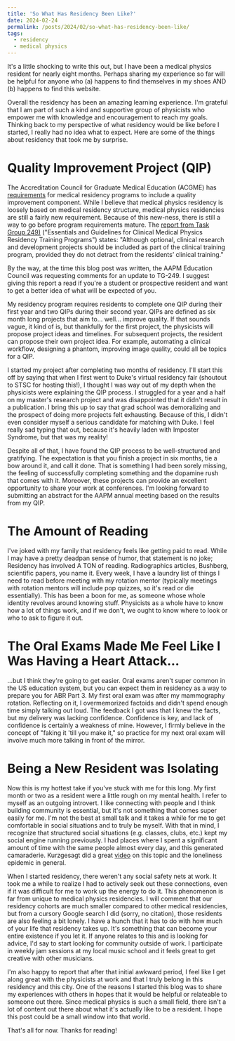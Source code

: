 ```yaml
---
title: 'So What Has Residency Been Like?'
date: 2024-02-24
permalink: /posts/2024/02/so-what-has-residency-been-like/
tags:
  - residency
  - medical physics
---
```


It's a little shocking to write this out, but I have been a medical physics resident for nearly eight months. Perhaps sharing my experience so far will be helpful for anyone who (a) happens to find themselves in my shoes AND (b) happens to find this website.

Overall the residency has been an amazing learning experience. I'm grateful that I am part of such a kind and supportive group of physicists who empower me with knowledge and encouragement to reach my goals. Thinking back to my perspective of what residency would be like before I started, I really had no idea what to expect. Here are some of the things about residency that took me by surprise.

Quality Improvement Project (QIP)
=====
The Accreditation Council for Graduate Medical Education (ACGME) has [requirements](https://www.acgme.org/globalassets/PDFs/commonguide/IVA5c_EducationalProgram_ACGMECompetencies_PBLI_Documentation.pdf) for medical residency programs to include a quality improvement component. While I believe that medical physics residency is loosely based on medical residency structure, medical physics residencies are still a fairly new requirement. Because of this new-ness, there is still a way to go before program requirements mature. The [report from Task Group 249)](https://www.aapm.org/pubs/reports/rpt_249.pdf) ("Essentials and Guidelines for Clinical Medical Physics Residency Training Programs") states: 
"Although optional, clinical research and development projects should be included as part of the clinical training program, provided they do not detract from the residents’ clinical training."

By the way, at the  time  this blog post was written, the AAPM Education Council was requesting comments for an update to TG-249. I suggest giving this report a read if you're a student or prospective resident and want to get a better idea of what will be expected of you.

My residency program requires residents to complete one QIP during their first year and two QIPs during their second year. QIPs are defined as six month long projects that aim to... well... improve quality. If that sounds vague, it kind of is, but thankfully for the first project, the physicists will propose project ideas and timelines. For subsequent projects, the resident can propose their own project idea. For example, automating a clinical workflow, designing a phantom, improving image quality, could all be topics for a QIP. 

I started my project after completing two months of residency. I'll start this off by saying that when I first went to Duke's virtual residency fair (shoutout to STSC for hosting this!), I thought I was way out of my depth when the physicists were explaining the QIP process. I struggled for a year and a half on my master's research project and was disappointed that it didn't result in a publication. I bring this up to say that grad school was demoralizing and the prospect of doing more projects felt exhausting. Because of this, I didn't even consider myself a serious candidate for matching with Duke. I feel really sad typing that out, because it's heavily laden with Imposter Syndrome, but that was my reality!

Despite all of that, I have found the QIP process to be well-structured and gratifying. The expectation is that you finish a project in six months, tie a bow around it, and call it done. That is something I had been sorely missing, the feeling of successfully completing something and the dopamine rush that comes with it. Moreover, these projects can provide an excellent opportunity to share your work at conferences. I'm looking forward to submitting an abstract for the AAPM annual meeting based on the results from my QIP. 

The Amount of Reading
=====
I've joked with my family that residency feels like getting paid to read. While I may have a pretty deadpan sense of humor, that statement is no joke; Residency has involved A TON of reading. Radiographics articles, Bushberg, scientific papers, you name it. Every week, I have a laundry list of things I need to read before meeting with my rotation mentor (typically meetings with rotation mentors will include pop quizzes, so it's read or die essentially). This has been a boon for me, as someone whose whole identity revolves around knowing stuff. Physicists as a whole have to know how a lot of things work, and if we don't, we ought to know where to look or who to ask to figure it out.

The Oral Exams Made Me Feel Like I Was Having a Heart Attack...
=====
...but I think they're going to get easier. Oral exams aren't super common in the US education system, but you can expect them in residency as a way to prepare you for ABR Part 3. My first oral exam was after my mammography rotation. Reflecting on it, I overmemorized factoids and didn't spend enough time simply talking out loud. The feedback I got was that I knew the facts, but my delivery was lacking confidence. Confidence is key, and lack of confidence is certainly a weakness of mine. However, I firmly believe in the concept of "faking it 'till you make it," so practice for my next oral exam will involve much more talking in front of the mirror. 

Being a New Resident was Isolating
=====
Now this is my hottest take if you've stuck with me for this long. My first month or two as a resident were a little rough on my mental health. I refer to myself as an outgoing introvert. I like connecting with people and I think building community is essential, but it's not something that comes super easily for me. I'm not the best at small talk and it takes a while for me to get comfortable in social situations and to truly be myself. With that in mind, I recognize that structured social situations (e.g. classes, clubs, etc.) kept my social engine running previously. I had places where I spent a significant amount of time with the same people almost every day, and this generated camaraderie. Kurzgesagt did a great [video](https://youtu.be/n3Xv_g3g-mA?si=e24mKtdqYIDTfxaW) on this topic and the loneliness epidemic in general.

When I started residency, there weren't any social safety nets at work. It took me a while to realize I had to actively seek out these connections, even if it was difficult for me to work up the energy to do it. This phenomenon is far from unique to medical physics residencies. I will comment that our residency cohorts are much smaller compared to other medical residencies, but from a cursory Google search I did (sorry, no citation), those residents are also feeling a bit lonely. I have a hunch that it has to do with how much of your life that residency takes up. It's something that can become your entire existence if you let it. If anyone relates to this and is looking for advice, I'd say to start looking for community outside of work. I participate in weekly jam sessions at my local music school and it feels great to get creative with other musicians. 

I'm also happy to report that after that initial awkward period, I feel like I get along great with the physicists at work and that I truly belong in this residency and this city. One of the reasons I started this blog was to share my experiences with others in hopes that it would be helpful or relateable to someone out there. Since medical physics is such a small field, there isn't a lot of content out there about what it's actually like to be a resident. I hope this post could be a small window into that world.

That's all for now. Thanks for reading!



